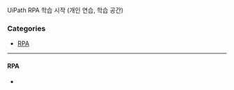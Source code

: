 UiPath RPA 학습 시작 (개인 연습, 학습 공간)

### Categories 

- [RPA](#RPA)    
     
----------------------------    
  
#### RPA        
-   
  
    
 
 
 
 
